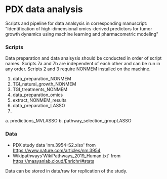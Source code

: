 # PDX data analysis

Scripts and pipeline for data analsysis in corresponding manuscript: "Identification of high-dimensional omics-derived predictors for tumor growth dynamics using machine learning and pharmacometric modeling"


### Scripts
Data preparation and data analsysis should be conducted in order of script names. Scripts 7a and 7b are independent of each other and can be run in any order. Scripts 2 and 3 require NONMEM installed on the machine.

1. data_preparation_NONMEM
2. TGI_natural_growth_NONMEM
3. TGI_treatments_NONMEM
4. data_preparation_omics
5. extract_NONMEM_results
6. data_preparation_LASSO
7.
  a. predictions_MVLASSO
  b. pathway_selection_groupLASSO
  

### Data

* PDX study data 'nm.3954-S2.xlsx' from https://www.nature.com/articles/nm.3954
* Wikipathways'WikiPathways_2019_Human.txt' from https://maayanlab.cloud/Enrichr/#stats

Data can be stored in data/raw for replication of the study.